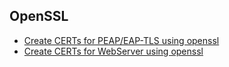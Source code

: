 ## OpenSSL
* [Create CERTs for PEAP/EAP-TLS using openssl](https://github.com/osnosn/HowTo/blob/master/OpenSSL/Create_CERTs_for_PEAP_EAP-TLS_using_openssl.md)
* [Create CERTs for WebServer using openssl](https://github.com/osnosn/HowTo/blob/master/OpenSSL/Create_CERTs_for_WebeServer_using_openssl.md)
